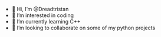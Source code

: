- 👋 Hi, I’m @Dreadtristan
- 👀 I’m interested in coding
- 🌱 I’m currently learning C++
- 💞️ I’m looking to collaborate on some of my python projects


<!---
Dreadtristan/Dreadtristan is a ✨ special ✨ repository because its `README.md` (this file) appears on your GitHub profile.
You can click the Preview link to take a look at your changes.
--->
